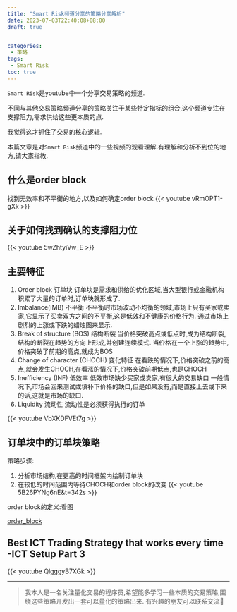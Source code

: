 ```yaml
---
title: "Smart Risk频道分享的策略分享解析"
date: 2023-07-03T22:40:08+08:00
draft: true


categories:
 - 策略
tags:
 - Smart Risk
toc: true
---
```


`Smart Risk`是youtube中一个分享交易策略的频道.

不同与其他交易策略频道分享的策略关注于某些特定指标的组合,这个频道专注在支撑阻力,需求供给这些更本质的点.

我觉得这才抓住了交易的核心逻辑.

本篇文章是对`Smart Risk`频道中的一些视频的观看理解.有理解和分析不到位的地方,请大家指教.

## 什么是order block
找到无效率和不平衡的地方,以及如何确定order block
{{< youtube vRmOPT1-gXk >}}

## 关于如何找到确认的支撑阻力位
{{< youtube 5wZhtyiVw_E >}}

## 主要特征
1. Order block 订单块
订单块是需求和供给的优化区域,当大型银行或金融机构积累了大量的订单时,订单块就形成了.
2. Imbalance(IMB) 不平衡
不平衡时市场波动不均衡的领域,市场上只有买家或卖家,它显示了买卖双方之间的不平衡,这是低效和不健康的价格行为.
通过市场上剧烈的上涨或下跌的蜡烛图来显示.
3. Break of structure (BOS) 结构断裂
当价格突破高点或低点时,成为结构断裂,结构的断裂在趋势的方向上形成,并创建连续模式.
当价格在一个上涨的趋势中,价格突破了前期的高点,就成为BOS
4. Change of character (CHOCH) 变化特征
在看跌的情况下,价格突破之前的高点,就会发生CHOCH,在看涨的情况下,价格突破前期低点,也是CHOCH
5. Inefficiency (INF) 低效率
低效市场缺少买家或卖家,有很大的交易缺口
一般情况下,市场会回来测试或填补下价格的缺口,但是如果没有,而是直接上去或下来的话,这就是市场的缺口.
6. Liquidity 流动性
流动性是必须获得执行的订单

{{< youtube VbXKDFVEt7g >}}

## 订单块中的订单块策略
策略步骤:
1. 分析市场结构,在更高的时间框架内绘制订单块
2. 在较低的时间范围内等待CHOCH和order block的改变
{{< youtube 5B26PYNg6nE&t=342s >}}

order block的定义:看图

[order_block](https://imgur.com/P1Suvkc)

## Best ICT Trading Strategy that works every time -ICT Setup Part 3
{{< youtube QlgggyB7XGk >}}


---


> 我本人是一名关注量化交易的程序员,希望能多学习一些本质的交易策略,围绕这些策略开发出一套可以量化的策略出来.
> 有兴趣的朋友可以联系交流🙏
